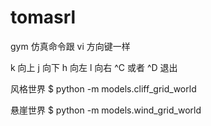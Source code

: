 # tomasrl

gym 仿真命令跟 vi 方向键一样

k 向上
j 向下
h 向左
l 向右
^C 或者 ^D 退出

风格世界
$ python -m models.cliff_grid_world

悬崖世界
$ python -m models.wind_grid_world
